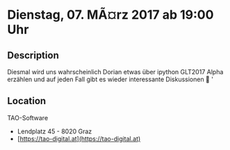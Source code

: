 # Dienstag, 07. MÃ¤rz 2017 ab 19:00 Uhr

## Description

Diesmal wird uns wahrscheinlich Dorian etwas über ipython GLT2017 Alpha erzählen und auf jeden Fall gibt es wieder interessante Diskussionen 🎉 '

## Location

TAO-Software

- Lendplatz 45 - 8020 Graz
- [https://tao-digital.at](https://tao-digital.at)

